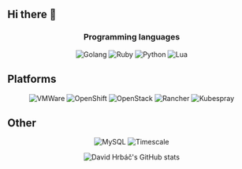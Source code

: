 ## Hi there 👋


<h3 align="center">Programming languages</h3>
<p align="center">
  <img alt="Golang" src="https://img.shields.io/badge/-Golang-00ADD8?style=for-the-badge&logo=go&logoColor=white" />
  <img alt="Ruby" src="https://img.shields.io/badge/-Ruby-CC342D?style=for-the-badge&logo=ruby&logoColor=white" />
  <img alt="Python" src="https://img.shields.io/badge/-Python-3776AB?style=for-the-badge&logo=python&logoColor=white" />
  <img alt="Lua" src="https://img.shields.io/badge/-Lua-2C2D72?style=for-the-badge&logo=lua&logoColor=white" />
</p>

## Platforms

<p align="center">
  <img alt="VMWare" src="https://img.shields.io/badge/-VMWare-607078?style=for-the-badge&logo=vmware&logoColor=white" />
  <img alt="OpenShift" src="https://img.shields.io/badge/-Red Hat Open Shift-EE0000?style=for-the-badge&logo=redhatopenshift&logoColor=white" />
  <img alt="OpenStack" src="https://img.shields.io/badge/-OpenStack-ED1944?style=for-the-badge&logo=openstack&logoColor=white" />
  <img alt="Rancher" src="https://img.shields.io/badge/-Rancher-0075A8?style=for-the-badge&logo=rancher&logoColor=white" />
  <img alt="Kubespray" src="https://img.shields.io/badge/-Kubespray-326CE5?style=for-the-badge&logo=kubernetes&logoColor=white" />
</p>

## Other

<p align="center">
  <img alt="MySQL" src="https://img.shields.io/badge/-MySQL-4479A1?style=for-the-badge&logo=MySQL&logoColor=white" />
  <img alt="Timescale" src="https://img.shields.io/badge/-Timescale-FDB515?style=for-the-badge&logo=timescale&logoColor=white" />
</p>

<p align="center">
  <img src="https://github-readme-stats.vercel.app/api?username=davidhrbac&count_private=true&show_icons=true" alt="David Hrbáč's GitHub stats">
</p>

<!--
**davidhrbac/davidhrbac** is a ✨ _special_ ✨ repository because its `README.md` (this file) appears on your GitHub profile.

Here are some ideas to get you started:

- 🔭 I’m currently working on ...
- 🌱 I’m currently learning ...
- 👯 I’m looking to collaborate on ...
- 🤔 I’m looking for help with ...
- 💬 Ask me about ...
- 📫 How to reach me: ...
- 😄 Pronouns: ...
- ⚡ Fun fact: ...
-->
